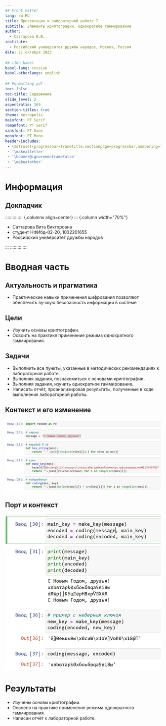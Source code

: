 ```yaml
---
## Front matter
lang: ru-RU
title: Презентация к лабораторной работе 7
subtitle: Элементы криптографии. Однократное гаммирование
author:
  - Саттарова В.В.
institute:
  - Российский университет дружбы народов, Москва, Россия
date: 21 октября 2023

## i18n babel
babel-lang: russian
babel-otherlangs: english

## Formatting pdf
toc: false
toc-title: Содержание
slide_level: 2
aspectratio: 169
section-titles: true
theme: metropolis
mainfont: PT Serif
romanfont: PT Serif
sansfont: PT Sans
monofont: PT Mono
header-includes:
 - \metroset{progressbar=frametitle,sectionpage=progressbar,numbering=fraction}
 - '\makeatletter'
 - '\beamer@ignorenonframefalse'
 - '\makeatother'
---
```


# Информация

## Докладчик

:::::::::::::: {.columns align=center}
::: {.column width="70%"}

  * Саттарова Вита Викторовна
  * студент НФИбд-02-20, 1032201655
  * Российский университет дружбы народов

:::
::::::::::::::

# Вводная часть

## Актуальность и прагматика

- Практические навыки применения шифрования позволяют обеспечить лучшую безопасность информации в системе

## Цели 

- Изучить основы криптографии.
- Освоить на практике применение режима однократного гаммирования.

## Задачи

- Выполнить все пункты, указанные в методических рекомендациях к лабораторной работе.
- Выполняя задания, познакомиться с основами криптографии.
- Выполняя задания, изучить однократное гаммирование.
- Написать отчёт, проанализировав результаты, полученные в ходе выполнения лабораторной работы.

## Контекст и его изменение

![Функции](./image/2.jpg)

## Порт и контекст
![Применение функций](./image/3.jpg)

# Результаты
- Изучены основы криптографии.
- Освоено на практике применение режима однократного гаммирования. 
- Написан отчёт к лабораторной работе.